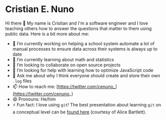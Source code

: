 # Cristian E. Nuno

Hi there 👋 My name is Cristian and I'm a software engineer and I love teaching others how to answer the questions that matter to them using public data. Here is a bit more about me:

- 🔭 I’m currently working on helping a school system automate a lot of manual processes to ensure data across their systems is always up to date
- 🌱 I’m currently learning about math and statistics
- 👯 I’m looking to collaborate on open source projects
- 🤔 I’m looking for help with learning how to optimize JavaScript code 
- 💬 Ask me about why I think everyone should create and store their own `.log` files
- 📫 How to reach me: [https://twitter.com/cenuno_](https://twitter.com/cenuno_)
- 😄 Pronouns: He/him
- ⚡ Fun fact: I love using `git`! The best presentation about learning `git` on a conceptual level can be [found here](https://speakerdeck.com/alicebartlett/git-for-humans) (courtesy of Alice Bartlett).

<!--
**cenuno/cenuno** is a ✨ _special_ ✨ repository because its `README.md` (this file) appears on your GitHub profile.

Here are some ideas to get you started:

- 🔭 I’m currently working on ...
- 🌱 I’m currently learning ...
- 👯 I’m looking to collaborate on ...
- 🤔 I’m looking for help with ...
- 💬 Ask me about ...
- 📫 How to reach me: ...
- 😄 Pronouns: ...
- ⚡ Fun fact: ...
-->
